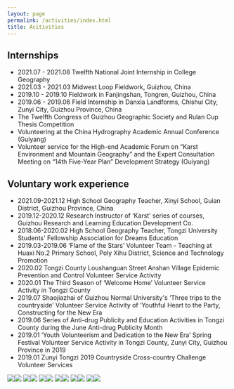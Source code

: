 ```yaml
---
layout: page
permalink: /activities/index.html
title: Acitivities
---
```

## Internships
- 2021.07 - 2021.08 Twelfth National Joint Internship in College Geography
- 2021.03 - 2021.03 Midwest Loop Fieldwork, Guizhou, China
- 2019.10 - 2019.10 Fieldwork in Fanjingshan, Tongren, Guizhou, China
- 2019.06 - 2019.06 Field Internship in Danxia Landforms, Chishui City, Zunyi City, Guizhou Province, China
- The Twelfth Congress of Guizhou Geographic Society and Rulan Cup Thesis Competition
- Volunteering at the China Hydrography Academic Annual Conference (Guiyang)
- Volunteer service for the High-end Academic Forum on “Karst Environment and Mountain Geography” and the Expert Consultation Meeting on “14th Five-Year Plan” Development Strategy (Guiyang)

## Voluntary work experience
- 2021.09-2021.12 High School Geography Teacher, Xinyi School, Guian District, Guizhou Province, China
- 2019.12-2020.12 Research Instructor of ‘Karst’ series of courses, Guizhou Research and Learning Education Development Co.
- 2018.06-2020.02 High School Geography Teacher, Tongzi University Students' Fellowship Association for Dreams Education
- 2019.03-2019.06 ‘Flame of the Stars’ Volunteer Team - Teaching at Huaxi No.2 Primary School, Poly Xihu District, Science and Technology Promotion
- 2020.02 Tongzi County Loushanguan Street Anshan Village Epidemic Prevention and Control Volunteer Service Activity
- 2020.01 The Third Season of ‘Welcome Home’ Volunteer Service Activity in Tongzi County
- 2019.07 Shaojiazhai of Guizhou Normal University's ‘Three trips to the countryside’ Volunteer Service Activity of ‘Youthful Heart to the Party, Constructing for the New Era
- 2019.06 Series of Anti-drug Publicity and Education Activities in Tongzi County during the June Anti-drug Publicity Month
- 2019.01 ‘Youth Volunteerism and Dedication to the New Era’ Spring Festival Volunteer Service Activity in Tongzi County, Zunyi City, Guizhou Province in 2019
- 2019.01 Zunyi Tongzi 2019 Countryside Cross-country Challenge Volunteer Services

![](/images/intership1.jpg)![](/images/intership2.jpg)
![](/images/intership3.jpg)![](/images/intership7.jpg)
![](/images/intership5.jpg)![](/images/intership6.jpg)
![](/images/intership9.jpg)![](/images/intership8.jpg)
![](/images/volu1.jpg)![](/images/volu2.jpg)
![](/images/volu3.jpg)![](/images/volu4.jpg)


<br>
